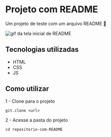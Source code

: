 # Projeto com README
Um projeto de teste com um arquivo README 🚀

<img src="Animação.gif.gif" alt="gif da tela inicial de README">

## Tecnologias utilizadas
- HTML
- CSS
- JS

## Como utilizar 

1 - Clone para o projeto
```
git.clone <url>
```

2 - Acesse a pasta do projeto
```
cd repositorio-com-README
```
